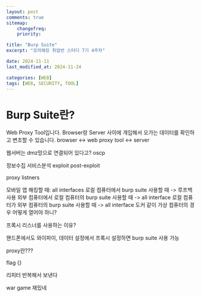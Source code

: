 ```yaml
---
layout: post
comments: true
sitemap:
    changefreq:
    priority:

title: "Burp Suite"
excerpt: "모의해킹 취업반 스터디 7기 4주차"

date: 2024-11-11
last_modified_at: 2024-11-24

categories: [WEB]
tags: [WEB, SECURITY, TOOL]
---
```


# Burp Suite란?
Web Proxy Tool입니다.
Browser랑 Server 사이에 개입해서 오가는 데이터를 확인하고 변조할 수 있습니다.
browser <-> web proxy tool <-> server

웹서버는 dmz망으로 연결되어 있다고?
oscp

정보수집
서비스분석
exploit
post-exploit

proxy listners

모바일 앱 해킹할 때: all interfaces
로컬 컴퓨터에서 burp suite 사용할 때 -> 루프백 사용
외부 컴퓨터에서 로컬 컴퓨터의 burp suite 사용할 때 -> all interface
로컬 컴퓨터가 외부 컴퓨터의 burp suite 사용할 때 -> all interface
도커 같이 가상 컴퓨터의 경우 어떻게 열어야 하니?

프록시 리스너를 사용하는 이유?

핸드폰에서도 와이파이, 데이터 설정에서 프록시 설정하면 burp suite 사용 가능

proxy란???

flag {}

리피터 반복해서 보낸다

war game 재밌네